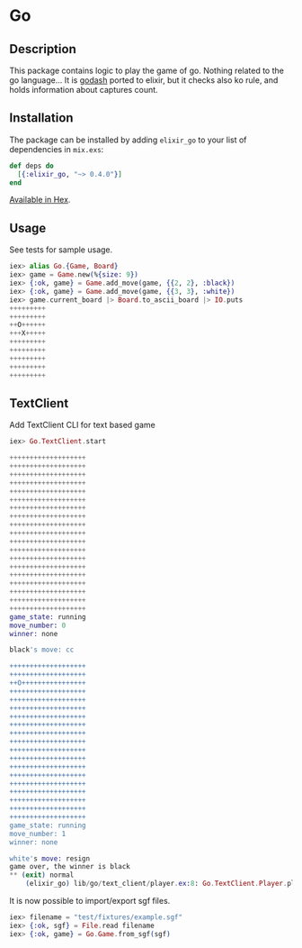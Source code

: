 # Go

## Description

This package contains logic to play the game of go. 
Nothing related to the go language...
It is [godash](https://github.com/duckpunch/godash) ported to elixir, but it 
checks also ko rule, and holds information about captures count.

## Installation

The package can be installed by adding `elixir_go` to your list of dependencies in `mix.exs`:

```elixir
def deps do
  [{:elixir_go, "~> 0.4.0"}]
end
```

[Available in Hex](https://hex.pm/packages/elixir_go).

## Usage

See tests for sample usage.

```elixir
iex> alias Go.{Game, Board}
iex> game = Game.new(%{size: 9})
iex> {:ok, game} = Game.add_move(game, {{2, 2}, :black})
iex> {:ok, game} = Game.add_move(game, {{3, 3}, :white})
iex> game.current_board |> Board.to_ascii_board |> IO.puts 
+++++++++
+++++++++
++O++++++
+++X+++++
+++++++++
+++++++++
+++++++++
+++++++++
+++++++++
```

## TextClient

Add TextClient CLI for text based game

```elixir
iex> Go.TextClient.start

+++++++++++++++++++
+++++++++++++++++++
+++++++++++++++++++
+++++++++++++++++++
+++++++++++++++++++
+++++++++++++++++++
+++++++++++++++++++
+++++++++++++++++++
+++++++++++++++++++
+++++++++++++++++++
+++++++++++++++++++
+++++++++++++++++++
+++++++++++++++++++
+++++++++++++++++++
+++++++++++++++++++
+++++++++++++++++++
+++++++++++++++++++
+++++++++++++++++++
+++++++++++++++++++
game_state: running
move_number: 0
winner: none

black's move: cc

+++++++++++++++++++
+++++++++++++++++++
++O++++++++++++++++
+++++++++++++++++++
+++++++++++++++++++
+++++++++++++++++++
+++++++++++++++++++
+++++++++++++++++++
+++++++++++++++++++
+++++++++++++++++++
+++++++++++++++++++
+++++++++++++++++++
+++++++++++++++++++
+++++++++++++++++++
+++++++++++++++++++
+++++++++++++++++++
+++++++++++++++++++
+++++++++++++++++++
+++++++++++++++++++
game_state: running
move_number: 1
winner: none

white's move: resign
game over, the winner is black
** (exit) normal
    (elixir_go) lib/go/text_client/player.ex:8: Go.TextClient.Player.play/1
```

It is now possible to import/export sgf files.

```elixir
iex> filename = "test/fixtures/example.sgf"
iex> {:ok, sgf} = File.read filename
iex> {:ok, game} = Go.Game.from_sgf(sgf)
```

